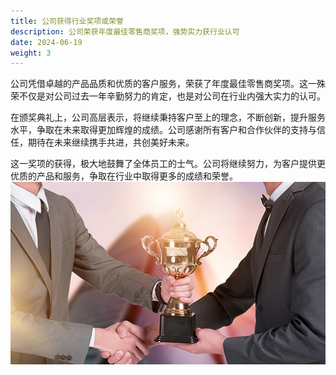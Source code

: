 ```yaml
---
title: 公司获得行业奖项或荣誉
description: 公司荣获年度最佳零售商奖项，强势实力获行业认可
date: 2024-06-19
weight: 3
---
```


公司凭借卓越的产品品质和优质的客户服务，荣获了年度最佳零售商奖项。这一殊荣不仅是对公司过去一年辛勤努力的肯定，也是对公司在行业内强大实力的认可。

在颁奖典礼上，公司高层表示，将继续秉持客户至上的理念，不断创新，提升服务水平，争取在未来取得更加辉煌的成绩。公司感谢所有客户和合作伙伴的支持与信任，期待在未来继续携手共进，共创美好未来。

这一奖项的获得，极大地鼓舞了全体员工的士气。公司将继续努力，为客户提供更优质的产品和服务，争取在行业中取得更多的成绩和荣誉。
![获奖](/assets/images/huojiang.png)
